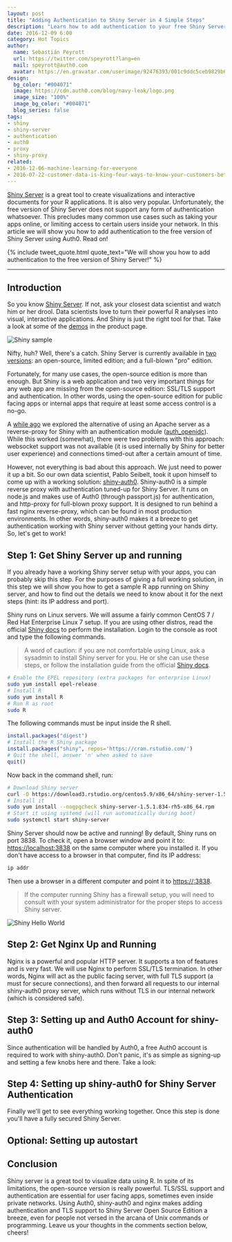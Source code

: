 ```yaml
---
layout: post
title: "Adding Authentication to Shiny Server in 4 Simple Steps"
description: "Learn how to add authentication to your free Shiny Server setup and secure your interactive R apps!"
date: 2016-12-09 6:00
category: Hot Topics
author:
  name: Sebastián Peyrott
  url: https://twitter.com/speyrott?lang=en
  mail: speyrott@auth0.com
  avatar: https://en.gravatar.com/userimage/92476393/001c9ddc5ceb9829b6aaf24f5d28502a.png?size=200
design:
  bg_color: "#004071"
  image: https://cdn.auth0.com/blog/navy-leak/logo.png
  image_size: "100%"
  image_bg_color: "#004071"
  blog_series: false
tags:
- shiny
- shiny-server
- authentication
- auth0
- proxy
- shiny-proxy
related:
- 2016-12-06-machine-learning-for-everyone
- 2016-07-22-customer-data-is-king-four-ways-to-know-your-customers-better
---
```


[Shiny Server](https://www.rstudio.com/products/shiny/) is a great tool to create visualizations and interactive documents for your R applications. It is also very popular. Unfortunately, the free version of Shiny Server does not support any form of authentication whatsoever. This precludes many common use cases such as taking your apps online, or limiting access to certain users inside your network. In this article we will show you how to add authentication to the free version of Shiny Server using Auth0. Read on! 

{% include tweet_quote.html quote_text="We will show you how to add authentication to the free version of Shiny Server!" %}

-----

## Introduction
So you know [Shiny Server](https://www.rstudio.com/products/shiny/). If not, ask your closest data scientist and watch him or her drool. Data scientists love to turn their powerful R analyses into visual, interactive applications. And Shiny is just the right tool for that. Take a look at some of the [demos]() in the product page.

![Shiny sample]()

Nifty, huh? Well, there's a catch. Shiny Server is currently available in [two versions](https://www.rstudio.com/products/shiny/shiny-server/): an open-source, limited edition; and a full-blown "pro" edition.

Fortunately, for many use cases, the open-source edition is more than enough. But Shiny is a web application and two very important things for any web app are missing from the open-source edition: SSL/TLS support and authentication. In other words, using the open-source edition for public facing apps or internal apps that require at least some access control is a no-go.

A [while ago](https://auth0.com/blog/adding-authentication-to-shiny-open-source-edition/) we explored the alternative of using an Apache server as a reverse-proxy for Shiny with an authentication module ([auth_openidc](https://github.com/pingidentity/mod_auth_openidc)). While this worked (somewhat), there were two problems with this approach: websocket support was not available (it is used internally by Shiny for better user experience) and connections timed-out after a certain amount of time.

However, not everything is bad about this approach. We just need to power it up a bit. So our own data scientist, Pablo Seibelt, took it upon himself to come up with a working solution: [shiny-auth0](https://github.com/auth0/shiny-auth0). Shiny-auth0 is a simple reverse proxy with authentication tuned-up for Shiny Server. It runs on node.js and makes use of Auth0 (through passport.js) for authentication, and http-proxy for full-blown proxy support. It is designed to run behind a fast nginx reverse-proxy, which can be found in most production environments. In other words, shiny-auth0 makes it a breeze to get authentication working with Shiny server without getting your hands dirty. So, let's get to work!

## Step 1: Get Shiny Server up and running
If you already have a working Shiny server setup with your apps, you can probably skip this step. For the purposes of giving a full working solution, in this step we will show you how to get a sample R app running on Shiny server, and how to find out the details we need to know about it for the next steps (hint: its IP address and port).

Shiny runs on Linux servers. We will assume a fairly common CentOS 7 / Red Hat Enterprise Linux 7 setup. If you are using other distros, read the official [Shiny docs](https://www.rstudio.com/products/shiny/download-server/) to perform the installation. Login to the console as root and type the following commands.

> A word of caution: if you are not comfortable using Linux, ask a sysadmin to install Shiny server for you. He or she can use these steps, or follow the installation guide from the official [Shiny docs](https://www.rstudio.com/products/shiny/download-server/).

```sh
# Enable the EPEL repository (extra packages for enterprise Linux)
sudo yum install epel-release
# Install R
sudo yum install R
# Run R as root 
sudo R
```

The following commands must be input inside the R shell.

```r
install.packages("digest")
# Install the R Shiny package
install.packages("shiny", repos='https://cran.rstudio.com/')
# Quit the shell, answer 'n' when asked to save
quit()
```

Now back in the command shell, run:

```sh
# Download Shiny server
curl -O https://download3.rstudio.org/centos5.9/x86_64/shiny-server-1.5.1.834-rh5-x86_64.rpm
# Install it
sudo yum install --nogpgcheck shiny-server-1.5.1.834-rh5-x86_64.rpm
# Start it using systemd (will run automatically during boot)
sudo systemctl start shiny-server
```

Shiny Server should now be active and running! By default, Shiny runs on port 3838. To check it, open a browser window and point it to: [https://localhost:3838](https://localhost:3838) on the same computer where you installed it. If you don't have access to a browser in that computer, find its IP address:

```sh
ip addr
```

Then use a browser in a different computer and point it to [https://<ip-address>:3838](https://<ip-address>:3838).

> If the computer running Shiny has a firewall setup, you will need to consult with your system administrator for the proper steps to access Shiny server.

![Shiny Hello World]()

## Step 2: Get Nginx Up and Running
Nginx is a powerful and popular HTTP server. It supports a ton of features and is very fast. We will use Nginx to perform SSL/TLS termination. In other words, Nginx will act as the public facing server, with full TLS support (a must for secure connections), and then forward all requests to our internal shiny-auth0 proxy server, which runs without TLS in our internal network (which is considered safe).

## Step 3: Setting up and Auth0 Account for shiny-auth0
Since authentication will be handled by Auth0, a free Auth0 account is required to work with shiny-auth0. Don't panic, it's as simple as signing-up and setting a few knobs here and there. Take a look:

## Step 4: Setting up shiny-auth0 for Shiny Server Authentication
Finally we'll get to see everything working together. Once this step is done you'll have a fully secured Shiny Server.

## Optional: Setting up autostart

## Conclusion
Shiny server is a great tool to visualize data using R. In spite of its limitations, the open-source version is really powerful. TLS/SSL support and authentication are essential for user facing apps, sometimes even inside private networks. Using Auth0, shiny-auth0 and nginx makes adding authentication and TLS support to Shiny Server Open Source Edition a breeze, even for people not versed in the arcana of Unix commands or programming. Leave us your thoughts in the comments section below, cheers! 
